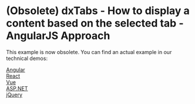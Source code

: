 # (Obsolete) dxTabs - How to display a content based on the selected tab - AngularJS Approach

This example is now obsolete. You can find an actual example in our technical demos:

[Angular](https://js.devexpress.com/Demos/WidgetsGallery/Demo/Tabs/Overview/Angular/Light/)<br/>
[React](https://js.devexpress.com/Demos/WidgetsGallery/Demo/Tabs/Overview/React/Light/)<br/>
[Vue](https://js.devexpress.com/Demos/WidgetsGallery/Demo/Tabs/Overview/Vue/Light/)<br/>
[ASP.NET](https://js.devexpress.com/Demos/WidgetsGallery/Demo/Tabs/Overview/NetCore/Light/)<br/>
[jQuery](https://js.devexpress.com/Demos/WidgetsGallery/Demo/Tabs/Overview/jQuery/Light/)<br/>
